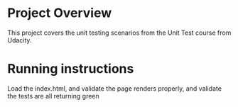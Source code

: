# Project Overview

This project covers the unit testing scenarios from the Unit Test course from Udacity.


# Running instructions

Load the index.html, and validate the page renders properly, and validate the tests are all returning green
